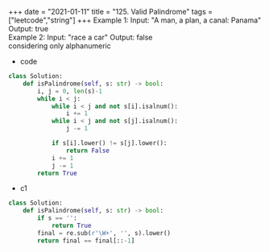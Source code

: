 +++ 
date = "2021-01-11"
title = "125. Valid Palindrome"
tags = ["leetcode","string"]
+++
Example 1:
Input: "A man, a plan, a canal: Panama" Output: true  
Example 2:
Input: "race a car" Output: false  
considering only alphanumeric

- code
```python
class Solution:
    def isPalindrome(self, s: str) -> bool:
        i, j = 0, len(s)-1
        while i < j:
            while i < j and not s[i].isalnum():
                i += 1
            while i < j and not s[j].isalnum():
                j -= 1

            if s[i].lower() != s[j].lower():
                return False
            i += 1
            j -= 1
        return True
```
- c1
```python
class Solution:
    def isPalindrome(self, s: str) -> bool:
        if s == '':
            return True
        final = re.sub(r'\W+', '', s).lower()
        return final == final[::-1]
```

